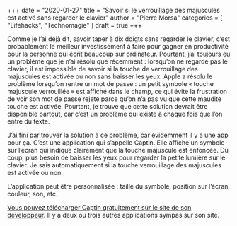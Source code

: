 +++
date        = "2020-01-27"
title       = "Savoir si le verrouillage des majuscules est activé sans regarder le clavier"
author      = "Pierre Morsa"
categories  = [ "Lifehacks", "Technomagie" ]
draft       = true
+++

Comme je l’ai déjà dit, savoir taper à dix doigts sans regarder le clavier, c’est probablement le meilleur investissement à faire pour gagner en productivité pour la personne qui écrit beaucoup sur ordinateur. Pourtant, j’ai toujours eu un problème que je n’ai résolu que récemment : lorsqu’on ne regarde pas le clavier, il est impossible de savoir si la touche de verrouillage des majuscules est activée ou non sans baisser les yeux. Apple a résolu le problème lorsqu’on rentre un mot de passe : un petit symbole « touche majuscule verrouillée » est affiché dans le champ, ce qui évite la frustration de voir son mot de passe rejeté parce qu’on n’a pas vu que cette maudite touche est activée. Pourtant, je trouve que cette solution devrait être disponible partout, car c’est un problème qui existe à chaque fois que l’on entre du texte.

J’ai fini par trouver la solution à ce problème, car évidemment il y a une app pour ça. C’est une application qui s’appelle Captin. Elle affiche un symbole sur l’écran qui indique clairement que la touche majuscule est enfoncée. Du coup, plus besoin de baisser les yeux pour regarder la petite lumière sur le clavier. Je sais automatiquement si la touche verrouillage des majuscules est activée ou non.

L’application peut être personnalisée : taille du symbole, position sur l’écran, couleur, son, etc.

[Vous pouvez télécharger Captin gratuitement sur le site de son développeur](http://captin.mystrikingly.com). Il y a deux ou trois autres applications sympas sur son site.
